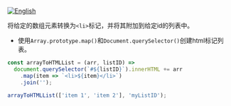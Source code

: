 
<a href="./README.md" target="_blank"><img src="https://img.shields.io/badge/-English-gray" alt="English"/></a>

将给定的数组元素转换为`<li>`标记，并将其附加到给定id的列表中。

- 使用`Array.prototype.map()`和`Document.querySelector()`创建html标记列表。

```js
const arrayToHTMLList = (arr, listID) =>
  document.querySelector(`#${listID}`).innerHTML += arr
    .map(item => `<li>${item}</li>`)
    .join('');
```

```js
arrayToHTMLList(['item 1', 'item 2'], 'myListID');
```
